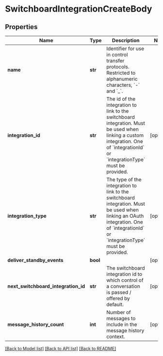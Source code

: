 # SwitchboardIntegrationCreateBody

## Properties
Name | Type | Description | Notes
------------ | ------------- | ------------- | -------------
**name** | **str** | Identifier for use in control transfer protocols. Restricted to alphanumeric characters, &#x60;-&#x60; and &#x60;_&#x60;. | 
**integration_id** | **str** | The id of the integration to link to the switchboard integration. Must be used when linking a custom integration. One of &#x60;integrationId&#x60; or &#x60;integrationType&#x60; must be provided. | [optional] 
**integration_type** | **str** | The type of the integration to link to the switchboard integration. Must be used when linking an OAuth integration. One of &#x60;integrationId&#x60; or &#x60;integrationType&#x60; must be provided. | [optional] 
**deliver_standby_events** | **bool** |  | [optional] 
**next_switchboard_integration_id** | **str** | The switchboard integration id to which control of a conversation is passed / offered by default. | [optional] 
**message_history_count** | **int** | Number of messages to include in the message history context. | [optional] 

[[Back to Model list]](../README.md#documentation-for-models) [[Back to API list]](../README.md#documentation-for-api-endpoints) [[Back to README]](../README.md)


